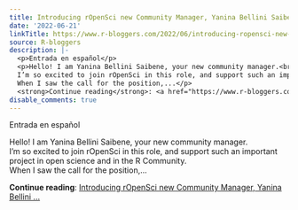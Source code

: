 ```yaml
---
title: Introducing rOpenSci new Community Manager, Yanina Bellini Saibene
date: '2022-06-21'
linkTitle: https://www.r-bloggers.com/2022/06/introducing-ropensci-new-community-manager-yanina-bellini-saibene/
source: R-bloggers
description: |-
  <p>Entrada en español</p>
  <p>Hello! I am Yanina Bellini Saibene, your new community manager.<br />
  I’m so excited to join rOpenSci in this role, and support such an important project in open science and in the R Community.<br />
  When I saw the call for the position,...</p>
  <strong>Continue reading</strong>: <a href="https://www.r-bloggers.com/2022/06/introducing-ropensci-new-community-manager-yanina-bellini-saibene/">Introducing rOpenSci new Community Manager, Yanina Bellini ...
disable_comments: true
---
```

<p>Entrada en español</p>
<p>Hello! I am Yanina Bellini Saibene, your new community manager.<br />
I’m so excited to join rOpenSci in this role, and support such an important project in open science and in the R Community.<br />
When I saw the call for the position,...</p>
<strong>Continue reading</strong>: <a href="https://www.r-bloggers.com/2022/06/introducing-ropensci-new-community-manager-yanina-bellini-saibene/">Introducing rOpenSci new Community Manager, Yanina Bellini ...